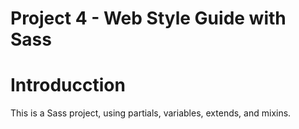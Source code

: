 Project 4 - Web Style Guide with Sass
=========

# Introducction
This is a Sass project, using partials, variables, extends, and mixins.